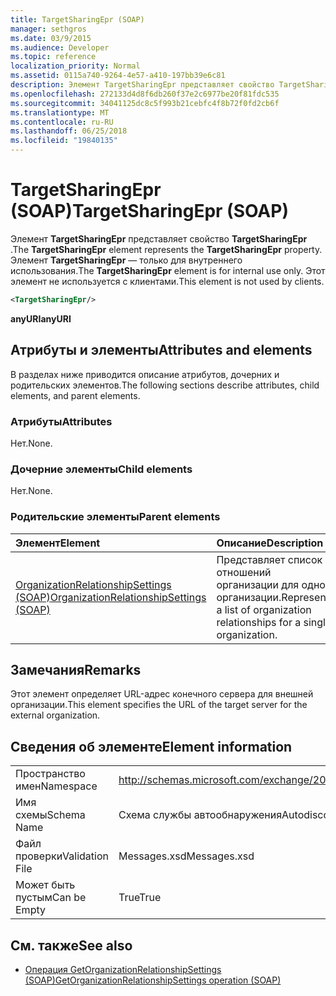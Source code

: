 ```yaml
---
title: TargetSharingEpr (SOAP)
manager: sethgros
ms.date: 03/9/2015
ms.audience: Developer
ms.topic: reference
localization_priority: Normal
ms.assetid: 0115a740-9264-4e57-a410-197bb39e6c81
description: Элемент TargetSharingEpr представляет свойство TargetSharingEpr. Элемент TargetSharingEpr — только для внутреннего использования.
ms.openlocfilehash: 272133d4d8f6db260f37e2c6977be20f81fdc535
ms.sourcegitcommit: 34041125dc8c5f993b21cebfc4f8b72f0fd2cb6f
ms.translationtype: MT
ms.contentlocale: ru-RU
ms.lasthandoff: 06/25/2018
ms.locfileid: "19840135"
---
```

# <a name="targetsharingepr-soap"></a><span data-ttu-id="22d95-104">TargetSharingEpr (SOAP)</span><span class="sxs-lookup"><span data-stu-id="22d95-104">TargetSharingEpr (SOAP)</span></span>
 
<span data-ttu-id="22d95-105">Элемент **TargetSharingEpr** представляет свойство **TargetSharingEpr** .</span><span class="sxs-lookup"><span data-stu-id="22d95-105">The **TargetSharingEpr** element represents the **TargetSharingEpr** property.</span></span> <span data-ttu-id="22d95-106">Элемент **TargetSharingEpr** — только для внутреннего использования.</span><span class="sxs-lookup"><span data-stu-id="22d95-106">The **TargetSharingEpr** element is for internal use only.</span></span> <span data-ttu-id="22d95-107">Этот элемент не используется с клиентами.</span><span class="sxs-lookup"><span data-stu-id="22d95-107">This element is not used by clients.</span></span> 
  
```XML
<TargetSharingEpr/>
```

<span data-ttu-id="22d95-108">**anyURI**</span><span class="sxs-lookup"><span data-stu-id="22d95-108">**anyURI**</span></span>

## <a name="attributes-and-elements"></a><span data-ttu-id="22d95-109">Атрибуты и элементы</span><span class="sxs-lookup"><span data-stu-id="22d95-109">Attributes and elements</span></span>

<span data-ttu-id="22d95-110">В разделах ниже приводится описание атрибутов, дочерних и родительских элементов.</span><span class="sxs-lookup"><span data-stu-id="22d95-110">The following sections describe attributes, child elements, and parent elements.</span></span>
  
### <a name="attributes"></a><span data-ttu-id="22d95-111">Атрибуты</span><span class="sxs-lookup"><span data-stu-id="22d95-111">Attributes</span></span>

<span data-ttu-id="22d95-112">Нет.</span><span class="sxs-lookup"><span data-stu-id="22d95-112">None.</span></span>
  
### <a name="child-elements"></a><span data-ttu-id="22d95-113">Дочерние элементы</span><span class="sxs-lookup"><span data-stu-id="22d95-113">Child elements</span></span>

<span data-ttu-id="22d95-114">Нет.</span><span class="sxs-lookup"><span data-stu-id="22d95-114">None.</span></span>
  
### <a name="parent-elements"></a><span data-ttu-id="22d95-115">Родительские элементы</span><span class="sxs-lookup"><span data-stu-id="22d95-115">Parent elements</span></span>

|<span data-ttu-id="22d95-116">**Элемент**</span><span class="sxs-lookup"><span data-stu-id="22d95-116">**Element**</span></span>|<span data-ttu-id="22d95-117">**Описание**</span><span class="sxs-lookup"><span data-stu-id="22d95-117">**Description**</span></span>|
|:-----|:-----|
|[<span data-ttu-id="22d95-118">OrganizationRelationshipSettings (SOAP)</span><span class="sxs-lookup"><span data-stu-id="22d95-118">OrganizationRelationshipSettings (SOAP)</span></span>](organizationrelationshipsettings-soap.md) <br/> |<span data-ttu-id="22d95-119">Представляет список отношений организации для одной организации.</span><span class="sxs-lookup"><span data-stu-id="22d95-119">Represents a list of organization relationships for a single organization.</span></span>  <br/> |
   
## <a name="remarks"></a><span data-ttu-id="22d95-120">Замечания</span><span class="sxs-lookup"><span data-stu-id="22d95-120">Remarks</span></span>

<span data-ttu-id="22d95-121">Этот элемент определяет URL-адрес конечного сервера для внешней организации.</span><span class="sxs-lookup"><span data-stu-id="22d95-121">This element specifies the URL of the target server for the external organization.</span></span> 
  
## <a name="element-information"></a><span data-ttu-id="22d95-122">Сведения об элементе</span><span class="sxs-lookup"><span data-stu-id="22d95-122">Element information</span></span>

|||
|:-----|:-----|
|<span data-ttu-id="22d95-123">Пространство имен</span><span class="sxs-lookup"><span data-stu-id="22d95-123">Namespace</span></span>  <br/> |http://schemas.microsoft.com/exchange/2010/Autodiscover  <br/> |
|<span data-ttu-id="22d95-124">Имя схемы</span><span class="sxs-lookup"><span data-stu-id="22d95-124">Schema Name</span></span>  <br/> |<span data-ttu-id="22d95-125">Схема службы автообнаружения</span><span class="sxs-lookup"><span data-stu-id="22d95-125">Autodiscover schema</span></span>  <br/> |
|<span data-ttu-id="22d95-126">Файл проверки</span><span class="sxs-lookup"><span data-stu-id="22d95-126">Validation File</span></span>  <br/> |<span data-ttu-id="22d95-127">Messages.xsd</span><span class="sxs-lookup"><span data-stu-id="22d95-127">Messages.xsd</span></span>  <br/> |
|<span data-ttu-id="22d95-128">Может быть пустым</span><span class="sxs-lookup"><span data-stu-id="22d95-128">Can be Empty</span></span>  <br/> |<span data-ttu-id="22d95-129">True</span><span class="sxs-lookup"><span data-stu-id="22d95-129">True</span></span>  <br/> |
   
## <a name="see-also"></a><span data-ttu-id="22d95-130">См. также</span><span class="sxs-lookup"><span data-stu-id="22d95-130">See also</span></span>

- [<span data-ttu-id="22d95-131">Операция GetOrganizationRelationshipSettings (SOAP)</span><span class="sxs-lookup"><span data-stu-id="22d95-131">GetOrganizationRelationshipSettings operation (SOAP)</span></span>](getorganizationrelationshipsettings-operation-soap.md)

